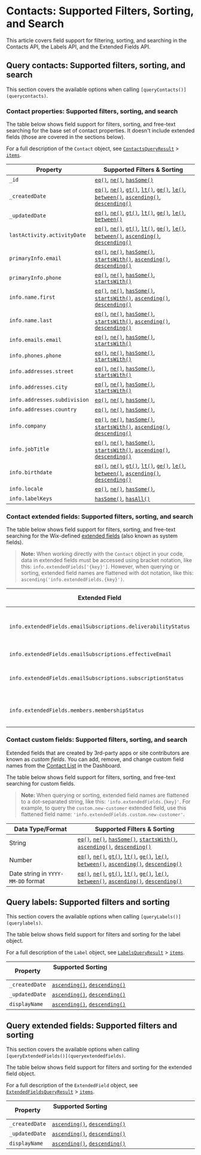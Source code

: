 # Contacts: Supported Filters, Sorting, and Search

This article covers field support for filtering, sorting, and searching
in the Contacts API, the Labels API, and the Extended Fields API.

## Query contacts: Supported filters, sorting, and search

This section covers the available options when calling
`[queryContacts()](querycontacts)`.

### Contact properties: Supported filters, sorting, and search

The table below shows field support for filters, sorting,
and free-text searching
for the base set of contact properties.
It doesn't include extended fields (those are covered in the sections below).

For a full description of the `Contact` object, see
[`ContactsQueryResult`](wix-crm-backend/contacts/contactsqueryresult) >
[`items`](wix-crm-backend/contacts/contactsqueryresult/items).

| Property                     | Supported Filters & Sorting                                                                                                                                                                                                                                                                                                                                                                                                                                                                                                                                                                                                            |
| ---------------------------- | -------------------------------------------------------------------------------------------------------------------------------------------------------------------------------------------------------------------------------------------------------------------------------------------------------------------------------------------------------------------------------------------------------------------------------------------------------------------------------------------------------------------------------------------------------------------------------------------------------------------------------------- |
| `_id`                        | [`eq()`](wix-crm-backend/contacts/contactsquerybuilder/eq), [`ne()`](wix-crm-backend/contacts/contactsquerybuilder/ne), [`hasSome()`](wix-crm-backend/contacts/contactsquerybuilder/hassome)                                                                                                                                                                                                                                                                                                                                                                                                                               |
| `_createdDate`               | [`eq()`](wix-crm-backend/contacts/contactsquerybuilder/eq), [`ne()`](wix-crm-backend/contacts/contactsquerybuilder/ne), [`gt()`](wix-crm-backend/contacts/contactsquerybuilder/gt), [`lt()`](wix-crm-backend/contacts/contactsquerybuilder/lt), [`ge()`](wix-crm-backend/contacts/contactsquerybuilder/ge), [`le()`](wix-crm-backend/contacts/contactsquerybuilder/le), [`between()`](wix-crm-backend/contacts/contactsquerybuilder/between), [`ascending()`](wix-crm-backend/contacts/contactsquerybuilder/ascending), [`descending()`](wix-crm-backend/contacts/contactsquerybuilder/descending) |
| `_updatedDate`               | [`eq()`](wix-crm-backend/contacts/contactsquerybuilder/eq), [`ne()`](wix-crm-backend/contacts/contactsquerybuilder/ne), [`gt()`](wix-crm-backend/contacts/contactsquerybuilder/gt), [`lt()`](wix-crm-backend/contacts/contactsquerybuilder/lt), [`ge()`](wix-crm-backend/contacts/contactsquerybuilder/ge), [`le()`](wix-crm-backend/contacts/contactsquerybuilder/le), [`between()`](wix-crm-backend/contacts/contactsquerybuilder/between)                                                                                                                                                               |
| `lastActivity.activityDate`  | [`eq()`](wix-crm-backend/contacts/contactsquerybuilder/eq), [`ne()`](wix-crm-backend/contacts/contactsquerybuilder/ne), [`gt()`](wix-crm-backend/contacts/contactsquerybuilder/gt), [`lt()`](wix-crm-backend/contacts/contactsquerybuilder/lt), [`ge()`](wix-crm-backend/contacts/contactsquerybuilder/ge), [`le()`](wix-crm-backend/contacts/contactsquerybuilder/le), [`between()`](wix-crm-backend/contacts/contactsquerybuilder/between), [`ascending()`](wix-crm-backend/contacts/contactsquerybuilder/ascending), [`descending()`](wix-crm-backend/contacts/contactsquerybuilder/descending) |
| `primaryInfo.email`          | [`eq()`](wix-crm-backend/contacts/contactsquerybuilder/eq), [`ne()`](wix-crm-backend/contacts/contactsquerybuilder/ne), [`hasSome()`](wix-crm-backend/contacts/contactsquerybuilder/hassome), [`startsWith()`](wix-crm-backend/contacts/contactsquerybuilder/startswith), [`ascending()`](wix-crm-backend/contacts/contactsquerybuilder/ascending), [`descending()`](wix-crm-backend/contacts/contactsquerybuilder/descending)                                                                                                                                                                                 |
| `primaryInfo.phone`          | [`eq()`](wix-crm-backend/contacts/contactsquerybuilder/eq), [`ne()`](wix-crm-backend/contacts/contactsquerybuilder/ne), [`hasSome()`](wix-crm-backend/contacts/contactsquerybuilder/hassome), [`startsWith()`](wix-crm-backend/contacts/contactsquerybuilder/startswith)                                                                                                                                                                                                                                                                                                                                               |
| `info.name.first`            | [`eq()`](wix-crm-backend/contacts/contactsquerybuilder/eq), [`ne()`](wix-crm-backend/contacts/contactsquerybuilder/ne), [`hasSome()`](wix-crm-backend/contacts/contactsquerybuilder/hassome), [`startsWith()`](wix-crm-backend/contacts/contactsquerybuilder/startswith), [`ascending()`](wix-crm-backend/contacts/contactsquerybuilder/ascending), [`descending()`](wix-crm-backend/contacts/contactsquerybuilder/descending)                                                                                                                                                                                 |
| `info.name.last`             | [`eq()`](wix-crm-backend/contacts/contactsquerybuilder/eq), [`ne()`](wix-crm-backend/contacts/contactsquerybuilder/ne), [`hasSome()`](wix-crm-backend/contacts/contactsquerybuilder/hassome), [`startsWith()`](wix-crm-backend/contacts/contactsquerybuilder/startswith), [`ascending()`](wix-crm-backend/contacts/contactsquerybuilder/ascending), [`descending()`](wix-crm-backend/contacts/contactsquerybuilder/descending)                                                                                                                                                                                 |
| `info.emails.email`          | [`eq()`](wix-crm-backend/contacts/contactsquerybuilder/eq), [`ne()`](wix-crm-backend/contacts/contactsquerybuilder/ne), [`hasSome()`](wix-crm-backend/contacts/contactsquerybuilder/hassome), [`startsWith()`](wix-crm-backend/contacts/contactsquerybuilder/startswith)                                                                                                                                                                                                                                                                                                                                               |
| `info.phones.phone`          | [`eq()`](wix-crm-backend/contacts/contactsquerybuilder/eq), [`ne()`](wix-crm-backend/contacts/contactsquerybuilder/ne), [`hasSome()`](wix-crm-backend/contacts/contactsquerybuilder/hassome), [`startsWith()`](wix-crm-backend/contacts/contactsquerybuilder/startswith)                                                                                                                                                                                                                                                                                                                                               |
| `info.addresses.street`      | [`eq()`](wix-crm-backend/contacts/contactsquerybuilder/eq), [`ne()`](wix-crm-backend/contacts/contactsquerybuilder/ne), [`hasSome()`](wix-crm-backend/contacts/contactsquerybuilder/hassome), [`startsWith()`](wix-crm-backend/contacts/contactsquerybuilder/startswith)                                                                                                                                                                                                                                                                                                                                               |
| `info.addresses.city`        | [`eq()`](wix-crm-backend/contacts/contactsquerybuilder/eq), [`ne()`](wix-crm-backend/contacts/contactsquerybuilder/ne), [`hasSome()`](wix-crm-backend/contacts/contactsquerybuilder/hassome), [`startsWith()`](wix-crm-backend/contacts/contactsquerybuilder/startswith)                                                                                                                                                                                                                                                                                                                                               |
| `info.addresses.subdivision` | [`eq()`](wix-crm-backend/contacts/contactsquerybuilder/eq), [`ne()`](wix-crm-backend/contacts/contactsquerybuilder/ne), [`hasSome()`](wix-crm-backend/contacts/contactsquerybuilder/hassome),                                                                                                                                                                                                                                                                                                                                                                                                                              |
| `info.addresses.country`     | [`eq()`](wix-crm-backend/contacts/contactsquerybuilder/eq), [`ne()`](wix-crm-backend/contacts/contactsquerybuilder/ne), [`hasSome()`](wix-crm-backend/contacts/contactsquerybuilder/hassome),                                                                                                                                                                                                                                                                                                                                                                                                                              |
| `info.company`               | [`eq()`](wix-crm-backend/contacts/contactsquerybuilder/eq), [`ne()`](wix-crm-backend/contacts/contactsquerybuilder/ne), [`hasSome()`](wix-crm-backend/contacts/contactsquerybuilder/hassome), [`startsWith()`](wix-crm-backend/contacts/contactsquerybuilder/startswith), [`ascending()`](wix-crm-backend/contacts/contactsquerybuilder/ascending), [`descending()`](wix-crm-backend/contacts/contactsquerybuilder/descending)                                                                                                                                                                                 |
| `info.jobTitle`              | [`eq()`](wix-crm-backend/contacts/contactsquerybuilder/eq), [`ne()`](wix-crm-backend/contacts/contactsquerybuilder/ne), [`hasSome()`](wix-crm-backend/contacts/contactsquerybuilder/hassome), [`startsWith()`](wix-crm-backend/contacts/contactsquerybuilder/startswith), [`ascending()`](wix-crm-backend/contacts/contactsquerybuilder/ascending), [`descending()`](wix-crm-backend/contacts/contactsquerybuilder/descending)                                                                                                                                                                                 |
| `info.birthdate`             | [`eq()`](wix-crm-backend/contacts/contactsquerybuilder/eq), [`ne()`](wix-crm-backend/contacts/contactsquerybuilder/ne), [`gt()`](wix-crm-backend/contacts/contactsquerybuilder/gt), [`lt()`](wix-crm-backend/contacts/contactsquerybuilder/lt), [`ge()`](wix-crm-backend/contacts/contactsquerybuilder/ge), [`le()`](wix-crm-backend/contacts/contactsquerybuilder/le), [`between()`](wix-crm-backend/contacts/contactsquerybuilder/between), [`ascending()`](wix-crm-backend/contacts/contactsquerybuilder/ascending), [`descending()`](wix-crm-backend/contacts/contactsquerybuilder/descending) |
| `info.locale`                | [`eq()`](wix-crm-backend/contacts/contactsquerybuilder/eq), [`ne()`](wix-crm-backend/contacts/contactsquerybuilder/ne), [`hasSome()`](wix-crm-backend/contacts/contactsquerybuilder/hassome),                                                                                                                                                                                                                                                                                                                                                                                                                              |
| `info.labelKeys`             | [`hasSome()`](wix-crm-backend/contacts/contactsquerybuilder/hassome), [`hasAll()`](wix-crm-backend/contacts/contactsquerybuilder/hasall)                                                                                                                                                                                                                                                                                                                                                                                                                                                                                       |

### Contact extended fields: Supported filters, sorting, and search

The table below shows field support for filters, sorting,
and free-text searching
for the Wix-defined
[extended fields](wix-crm-backend/contacts/introduction#about-extended-fields)
(also known as system fields).

> **Note:**
> When working directly with the `Contact` object in your code,
> data in extended fields must be accessed
> using bracket notation, like this:
> `info.extendedFields['{key}']`.
> However, when querying or sorting,
> extended field names are flattened with dot notation, like this:
> `ascending('info.extendedFields.{key}')`.

| Extended Field                                                | Supported Filters & Sorting                                                                                                                                                                              | Supported Values                                                       |
| ------------------------------------------------------------- | -------------------------------------------------------------------------------------------------------------------------------------------------------------------------------------------------------- | ---------------------------------------------------------------------- |
| `info.extendedFields.emailSubscriptions.deliverabilityStatus` | [`eq()`](wix-crm-backend/contacts/contactsquerybuilder/eq),[`ne()`](wix-crm-backend/contacts/contactsquerybuilder/ne),[`hasSome()`](wix-crm-backend/contacts/contactsquerybuilder/hassome)   | `"VALID"`, `"BOUNCED"`, `"SPAM_COMPLAINT"`, `"NOT_SET"`, `"INACTIVE"`. |
| `info.extendedFields.emailSubscriptions.effectiveEmail`       | [`ascending()`](wix-crm-backend/contacts/contactsquerybuilder/ascending), [`descending()`](wix-crm-backend/contacts/contactsquerybuilder/descending)                                             |                                                                        |
| `info.extendedFields.emailSubscriptions.subscriptionStatus`   | [`eq()`](wix-crm-backend/contacts/contactsquerybuilder/eq), [`ne()`](wix-crm-backend/contacts/contactsquerybuilder/ne), [`hasSome()`](wix-crm-backend/contacts/contactsquerybuilder/hassome) | `"SUBSCRIBED"`, `"UNSUBSCRIBED"`, `"NOT_SET"`, `"PENDING"`.            |
| `info.extendedFields.members.membershipStatus`                | [`eq()`](wix-crm-backend/contacts/contactsquerybuilder/eq), [`ne()`](wix-crm-backend/contacts/contactsquerybuilder/ne), [`hasSome()`](wix-crm-backend/contacts/contactsquerybuilder/hassome) | `"APPROVED"`, `"DENIED"`, `"PENDING"`, `"INACTIVE"`.                   |

### Contact custom fields: Supported filters, sorting, and search

Extended fields that are created by 3rd-party apps or site contributors
are known as _custom fields_.
You can add, remove, and change custom field names from the
[Contact List](https://www.wix.com/my-account/site-selector/?buttonText=Select%20Site&title=Select%20a%20Site&autoSelectOnSingleSite=true&actionUrl=https:%2F%2Fwww.wix.com%2Fdashboard%2F%7B%7BmetaSiteId%7D%7D%2Fcontacts)
in the Dashboard.

The table below shows field support for filters, sorting,
and free-text searching for custom fields.

> **Note:**
> When querying or sorting,
> extended field names are flattened to a dot-separated string, like this:
> `'info.extendedFields.{key}'`.
> For example, to query the `custom.new-customer` extended field,
> use this flattened field name:
> `'info.extendedFields.custom.new-customer'`.

| Data Type/Format                   | Supported Filters & Sorting                                                                                                                                                                                                                                                                                                                                                                                                                                                                                                                                                                        |
| ---------------------------------- | -------------------------------------------------------------------------------------------------------------------------------------------------------------------------------------------------------------------------------------------------------------------------------------------------------------------------------------------------------------------------------------------------------------------------------------------------------------------------------------------------------------------------------------------------------------------------------------------------- |
| String                             | [`eq()`](wix-crm-backend/contacts/contactsquerybuilder/eq), [`ne()`](wix-crm-backend/contacts/contactsquerybuilder/ne), [`hasSome()`](wix-crm-backend/contacts/contactsquerybuilder/hassome), [`startsWith()`](wix-crm-backend/contacts/contactsquerybuilder/startswith), [`ascending()`](wix-crm-backend/contacts/contactsquerybuilder/ascending), [`descending()`](wix-crm-backend/contacts/contactsquerybuilder/descending)                                                                                                                                                                     |
| Number                             | [`eq()`](wix-crm-backend/contacts/contactsquerybuilder/eq), [`ne()`](wix-crm-backend/contacts/contactsquerybuilder/ne), [`gt()`](wix-crm-backend/contacts/contactsquerybuilder/gt), [`lt()`](wix-crm-backend/contacts/contactsquerybuilder/lt), [`ge()`](wix-crm-backend/contacts/contactsquerybuilder/ge), [`le()`](wix-crm-backend/contacts/contactsquerybuilder/le), [`between()`](wix-crm-backend/contacts/contactsquerybuilder/between), [`ascending()`](wix-crm-backend/contacts/contactsquerybuilder/ascending), [`descending()`](wix-crm-backend/contacts/contactsquerybuilder/descending) |
| Date string in `YYYY-MM-DD` format | [`eq()`](wix-crm-backend/contacts/contactsquerybuilder/eq), [`ne()`](wix-crm-backend/contacts/contactsquerybuilder/ne), [`gt()`](wix-crm-backend/contacts/contactsquerybuilder/gt), [`lt()`](wix-crm-backend/contacts/contactsquerybuilder/lt), [`ge()`](wix-crm-backend/contacts/contactsquerybuilder/ge), [`le()`](wix-crm-backend/contacts/contactsquerybuilder/le), [`between()`](wix-crm-backend/contacts/contactsquerybuilder/between), [`ascending()`](wix-crm-backend/contacts/contactsquerybuilder/ascending), [`descending()`](wix-crm-backend/contacts/contactsquerybuilder/descending) |

## Query labels: Supported filters and sorting

This section covers the available options when calling
`[queryLabels()](querylabels)`.

The table below shows field support for filters and sorting
for the label object.

For a full description of the `Label` object, see
[`LabelsQueryResult`](wix-crm-backend/contacts/labelsqueryresult) >
[`items`](wix-crm-backend/contacts/labelsqueryresult/items).

| Property       | Supported Sorting &nbsp; &nbsp; &nbsp; &nbsp; &nbsp; &nbsp; &nbsp; &nbsp; &nbsp; &nbsp; &nbsp; &nbsp; &nbsp; &nbsp; &nbsp; &nbsp; &nbsp; &nbsp; &nbsp; &nbsp; &nbsp; &nbsp; &nbsp; &nbsp; &nbsp; &nbsp; &nbsp; &nbsp; &nbsp; &nbsp; |
| -------------- | ----------------------------------------------------------------------------------------------------------------------------------------------------------------------------------------------------------------------------------- |
| `_createdDate` | [`ascending()`](wix-crm-backend/contacts/labelsquerybuilder/ascending), [`descending()`](wix-crm-backend/contacts/labelsquerybuilder/descending)                                                                                    |
| `_updatedDate` | [`ascending()`](wix-crm-backend/contacts/labelsquerybuilder/ascending), [`descending()`](wix-crm-backend/contacts/labelsquerybuilder/descending)                                                                                    |
| `displayName`  | [`ascending()`](wix-crm-backend/contacts/labelsquerybuilder/ascending), [`descending()`](wix-crm-backend/contacts/labelsquerybuilder/descending)                                                                                    |

## Query extended fields: Supported filters and sorting

This section covers the available options when calling
`[queryExtendedFields()](queryextendedfields)`.

The table below shows field support for filters and sorting
for the extended field object.

For a full description of the `ExtendedField` object, see
[`ExtendedFieldsQueryResult`](wix-crm-backend/contacts/extendedfieldsqueryresult) >
[`items`](wix-crm-backend/contacts/extendedfieldsqueryresult/items).

| Property       | Supported Sorting &nbsp; &nbsp; &nbsp; &nbsp; &nbsp; &nbsp; &nbsp; &nbsp; &nbsp; &nbsp; &nbsp; &nbsp; &nbsp; &nbsp; &nbsp; &nbsp; &nbsp; &nbsp; &nbsp; &nbsp; &nbsp; &nbsp; &nbsp; &nbsp; &nbsp; &nbsp; &nbsp; &nbsp; &nbsp; &nbsp; |
| -------------- | ----------------------------------------------------------------------------------------------------------------------------------------------------------------------------------------------------------------------------------- |
| `_createdDate` | [`ascending()`](wix-crm-backend/contacts/extendedfieldsquerybuilder/ascending), [`descending()`](wix-crm-backend/contacts/extendedfieldsquerybuilder/descending)                                                                    |
| `_updatedDate` | [`ascending()`](wix-crm-backend/contacts/extendedfieldsquerybuilder/ascending), [`descending()`](wix-crm-backend/contacts/extendedfieldsquerybuilder/descending)                                                                    |
| `displayName`  | [`ascending()`](wix-crm-backend/contacts/extendedfieldsquerybuilder/ascending), [`descending()`](wix-crm-backend/contacts/extendedfieldsquerybuilder/descending)                                                                    |
